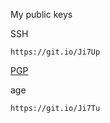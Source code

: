 My public keys

SSH
```
https://git.io/Ji7Up
```

[PGP](https://raw.githubusercontent.com/fhavrlent/pubKeys/main/keyfiles/CAA8A45F30C3F0247910C5B12E9F6BAEDFA91B38.gpg)

age
```
https://git.io/Ji7Tu
```
